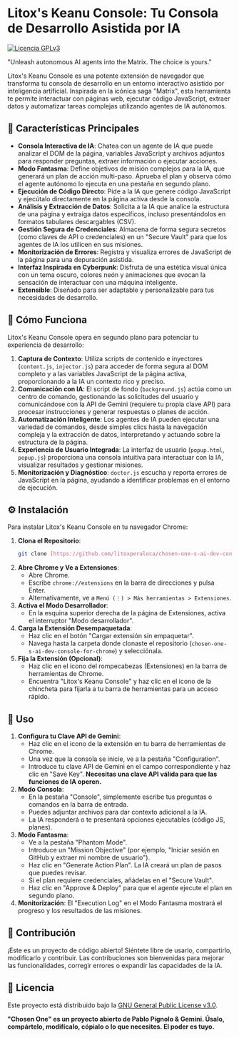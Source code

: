 # Litox's Keanu Console: Tu Consola de Desarrollo Asistida por IA

[![Licencia GPLv3](https://img.shields.io/badge/License-GPLv3-blue.svg)](https://www.gnu.org/licenses/gpl-3.0)

"Unleash autonomous AI agents into the Matrix. The choice is yours."

Litox's Keanu Console es una potente extensión de navegador que transforma tu consola de desarrollo en un entorno interactivo asistido por inteligencia artificial. Inspirada en la icónica saga "Matrix", esta herramienta te permite interactuar con páginas web, ejecutar código JavaScript, extraer datos y automatizar tareas complejas utilizando agentes de IA autónomos.

## 🌟 Características Principales

* **Consola Interactiva de IA**: Chatea con un agente de IA que puede analizar el DOM de la página, variables JavaScript y archivos adjuntos para responder preguntas, extraer información o ejecutar acciones.
* **Modo Fantasma**: Define objetivos de misión complejos para la IA, que generará un plan de acción multi-paso. Aprueba el plan y observa cómo el agente autónomo lo ejecuta en una pestaña en segundo plano.
* **Ejecución de Código Directo**: Pide a la IA que genere código JavaScript y ejecútalo directamente en la página activa desde la consola.
* **Análisis y Extracción de Datos**: Solicita a la IA que analice la estructura de una página y extraiga datos específicos, incluso presentándolos en formatos tabulares descargables (CSV).
* **Gestión Segura de Credenciales**: Almacena de forma segura secretos (como claves de API o credenciales) en un "Secure Vault" para que los agentes de IA los utilicen en sus misiones.
* **Monitorización de Errores**: Registra y visualiza errores de JavaScript de la página para una depuración asistida.
* **Interfaz Inspirada en Cyberpunk**: Disfruta de una estética visual única con un tema oscuro, colores neón y animaciones que evocan la sensación de interactuar con una máquina inteligente.
* **Extensible**: Diseñado para ser adaptable y personalizable para tus necesidades de desarrollo.

## 🚀 Cómo Funciona

Litox's Keanu Console opera en segundo plano para potenciar tu experiencia de desarrollo:

1.  **Captura de Contexto**: Utiliza scripts de contenido e inyectores (`content.js`, `injector.js`) para acceder de forma segura al DOM completo y a las variables JavaScript de la página activa, proporcionando a la IA un contexto rico y preciso.
2.  **Comunicación con IA**: El script de fondo (`background.js`) actúa como un centro de comando, gestionando las solicitudes del usuario y comunicándose con la API de Gemini (requiere tu propia clave API) para procesar instrucciones y generar respuestas o planes de acción.
3.  **Automatización Inteligente**: Los agentes de IA pueden ejecutar una variedad de comandos, desde simples clics hasta la navegación compleja y la extracción de datos, interpretando y actuando sobre la estructura de la página.
4.  **Experiencia de Usuario Integrada**: La interfaz de usuario (`popup.html`, `popup.js`) proporciona una consola intuitiva para interactuar con la IA, visualizar resultados y gestionar misiones.
5.  **Monitorización y Diagnóstico**: `doctor.js` escucha y reporta errores de JavaScript en la página, ayudando a identificar problemas en el entorno de ejecución.

## ⚙️ Instalación

Para instalar Litox's Keanu Console en tu navegador Chrome:

1.  **Clona el Repositorio**:
    ```bash
    git clone [https://github.com/litoxperaloca/chosen-one-s-ai-dev-console-for-chrome.git](https://github.com/litoxperaloca/chosen-one-s-ai-dev-console-for-chrome.git)
    ```
2.  **Abre Chrome y Ve a Extensiones**:
    * Abre Chrome.
    * Escribe `chrome://extensions` en la barra de direcciones y pulsa Enter.
    * Alternativamente, ve a `Menú (⋮) > Más herramientas > Extensiones`.
3.  **Activa el Modo Desarrollador**:
    * En la esquina superior derecha de la página de Extensiones, activa el interruptor "Modo desarrollador".
4.  **Carga la Extensión Desempaquetada**:
    * Haz clic en el botón "Cargar extensión sin empaquetar".
    * Navega hasta la carpeta donde clonaste el repositorio (`chosen-one-s-ai-dev-console-for-chrome`) y selecciónala.
5.  **Fija la Extensión (Opcional)**:
    * Haz clic en el icono del rompecabezas (Extensiones) en la barra de herramientas de Chrome.
    * Encuentra "Litox's Keanu Console" y haz clic en el icono de la chincheta para fijarla a tu barra de herramientas para un acceso rápido.

## 🚀 Uso

1.  **Configura tu Clave API de Gemini**:
    * Haz clic en el icono de la extensión en tu barra de herramientas de Chrome.
    * Una vez que la consola se inicie, ve a la pestaña "Configuration".
    * Introduce tu clave API de Gemini en el campo correspondiente y haz clic en "Save Key". **Necesitas una clave API válida para que las funciones de IA operen.**
2.  **Modo Consola**:
    * En la pestaña "Console", simplemente escribe tus preguntas o comandos en la barra de entrada.
    * Puedes adjuntar archivos para dar contexto adicional a la IA.
    * La IA responderá o te presentará opciones ejecutables (código JS, planes).
3.  **Modo Fantasma**:
    * Ve a la pestaña "Phantom Mode".
    * Introduce un "Mission Objective" (por ejemplo, "Iniciar sesión en GitHub y extraer mi nombre de usuario").
    * Haz clic en "Generate Action Plan". La IA creará un plan de pasos que puedes revisar.
    * Si el plan requiere credenciales, añádelas en el "Secure Vault".
    * Haz clic en "Approve & Deploy" para que el agente ejecute el plan en segundo plano.
4.  **Monitorización**: El "Execution Log" en el Modo Fantasma mostrará el progreso y los resultados de las misiones.

## 🤝 Contribución

¡Este es un proyecto de código abierto! Siéntete libre de usarlo, compartirlo, modificarlo y contribuir. Las contribuciones son bienvenidas para mejorar las funcionalidades, corregir errores o expandir las capacidades de la IA.

## 📄 Licencia

Este proyecto está distribuido bajo la [GNU General Public License v3.0](https://www.gnu.org/licenses/gpl-3.0.html).

**"Chosen One" es un proyecto abierto de Pablo Pignolo & Gemini. Úsalo, compártelo, modifícalo, cópialo o lo que necesites. El poder es tuyo.**
